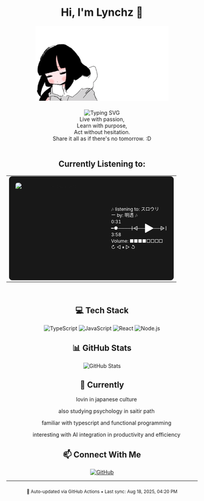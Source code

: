 <div align="center">

# Hi, I'm Lynchz 👋

<!-- Custom GIF -->
<img src="./inabak.gif" width="350" alt="Inaba Gif" />

<div style="margin: 20px 0;">
  <img src="https://readme-typing-svg.herokuapp.com?font=Inter&weight=300&size=22&duration=3000&pause=1000&color=374151&center=true&vCenter=true&width=435&lines=CS+Student+%26+Music+Enthusiast;J-Rock+%26+Metal+Fan;TypeScript+Developer" alt="Typing SVG" />
  <div align="center">
    Live with passion, <br/>
    Learn with purpose, <br/>
    Act without hesitation. <br/>
    Share it all as if there's no tomorrow. :D
  </div>
  <br/>
</div>

<h2>Currently Listening to:</h2>

<table align="center" style="border: none; font-family: -apple-system, BlinkMacSystemFont, 'Segoe UI', Roboto, Helvetica, Arial, sans-serif;">
  <tr>
    <td align="center" style="border: none;">
      <div style="background: #181818; border: 1px solid #282828; border-radius: 8px; padding: 16px; min-width: 350px; max-width: 400px;">
        <div style="display: flex; align-items: center; justify-content: space-between; gap: 16px;">
          <div style="display: flex; align-items: center; gap: 12px; min-width: 0; flex: 1;">
            <img src="https://i.scdn.co/image/ab67616d0000b27341293d0fb563fc87b6802d1f" width="240" height="240" style="border-radius: 6px; object-fit: cover; flex-shrink: 0;" alt="Album Art" />
            <div style="text-align: left; color: white; font-size: 12px; line-height: 1.4;">
              🎶 listening to: スロウリー by: 明透 🎶 <br/>
              0:31 ━●────────────── 3:58 <br/>
              Volume: ■■■■□□□□ <br/>
              <span>↻      ◁ ⏸ ▷     ↺ </span>
            </div>
          </div>
          <div style="display: flex; align-items: center; gap: 12px;">
            <svg width="20" height="20" viewBox="0 0 24 24" fill="none" xmlns="http://www.w3.org/2000/svg" style="opacity: 0.7;">
              <path d="M4 18L4 6M20 18L10 12L20 6V18Z" stroke="#ffffff" stroke-width="2" stroke-linecap="round" stroke-linejoin="round"/>
            </svg>
            <svg width="32" height="32" viewBox="0 0 24 24" fill="#ffffff" xmlns="http://www.w3.org/2000/svg">
              <path d="M5 20V4L19 12L5 20Z" stroke="#ffffff" stroke-width="2" stroke-linecap="round" stroke-linejoin="round"/>
            </svg>
            <svg width="20" height="20" viewBox="0 0 24 24" fill="none" xmlns="http://www.w3.org/2000/svg" style="opacity: 0.7;">
              <path d="M20 6V18M4 6L14 12L4 18V6Z" stroke="#ffffff" stroke-width="2" stroke-linecap="round" stroke-linejoin="round"/>
            </svg>
          </div>
        </div>
      </div>
    </td>
  </tr>
</table>

<br/>

## 💻 Tech Stack

<div align="center">

![TypeScript](https://img.shields.io/badge/TypeScript-007ACC?style=for-the-badge&logo=typescript&logoColor=white)
![JavaScript](https://img.shields.io/badge/JavaScript-F7DF1E?style=for-the-badge&logo=javascript&logoColor=black)
![React](https://img.shields.io/badge/React-20232A?style=for-the-badge&logo=react&logoColor=61DAFB)
![Node.js](https://img.shields.io/badge/Node.js-43853D?style=for-the-badge&logo=node.js&logoColor=white)

</div>

## 📊 GitHub Stats

<div align="center">

![GitHub Stats](https://github-readme-stats.vercel.app/api?username=LynchzDEV&show_icons=true&theme=default&hide_border=true&bg_color=ffffff&title_color=2d2d2d&text_color=6b6b6b&icon_color=a8a8a8)

</div>

## 🚀 Currently

<div align="center">
<!--   <div align="left">  -->
    <ul>lovin in japanese culture</ul>
    <ul>also studying psychology in saitir path</ul>
    <ul>familiar with typescript and functional programming</ul>
    <ul>interesting with AI integration in productivity and efficiency </ul>
<!--   </div> -->
</div>

## 📫 Connect With Me

<div align="center">

[![GitHub](https://img.shields.io/badge/GitHub-100000?style=for-the-badge&logo=github&logoColor=white)](https://github.com/LynchzDEV)

</div>

---

<div align="center">
  <sub>🤖 Auto-updated via GitHub Actions • Last sync: Aug 18, 2025, 04:20 PM</sub>
</div>

</div>